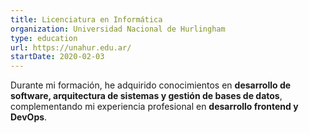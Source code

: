 ```yaml
---
title: Licenciatura en Informática
organization: Universidad Nacional de Hurlingham
type: education
url: https://unahur.edu.ar/
startDate: 2020-02-03
---
```


Durante mi formación, he adquirido conocimientos en **desarrollo de software, arquitectura de sistemas y gestión de bases de datos**, complementando mi experiencia profesional en **desarrollo frontend y DevOps**.
